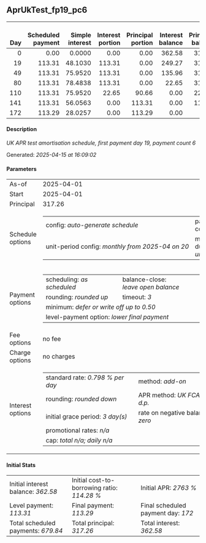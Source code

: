 <h2>AprUkTest_fp19_pc6</h2><table><thead style="vertical-align: bottom;"><th style="text-align: right;">Day</th><th style="text-align: right;">Scheduled payment</th><th style="text-align: right;">Simple interest</th><th style="text-align: right;">Interest portion</th><th style="text-align: right;">Principal portion</th><th style="text-align: right;">Interest balance</th><th style="text-align: right;">Principal balance</th><th style="text-align: right;">Total simple interest</th><th style="text-align: right;">Total interest</th><th style="text-align: right;">Total principal</th></thead><tr style="text-align: right;"><td class="ci00">0</td><td class="ci01" style="white-space: nowrap;">0.00</td><td class="ci02">0.0000</td><td class="ci03">0.00</td><td class="ci04">0.00</td><td class="ci05">362.58</td><td class="ci06">317.26</td><td class="ci07">0.0000</td><td class="ci08">0.00</td><td class="ci09">0.00</td></tr><tr style="text-align: right;"><td class="ci00">19</td><td class="ci01" style="white-space: nowrap;">113.31</td><td class="ci02">48.1030</td><td class="ci03">113.31</td><td class="ci04">0.00</td><td class="ci05">249.27</td><td class="ci06">317.26</td><td class="ci07">48.1030</td><td class="ci08">113.31</td><td class="ci09">0.00</td></tr><tr style="text-align: right;"><td class="ci00">49</td><td class="ci01" style="white-space: nowrap;">113.31</td><td class="ci02">75.9520</td><td class="ci03">113.31</td><td class="ci04">0.00</td><td class="ci05">135.96</td><td class="ci06">317.26</td><td class="ci07">124.0550</td><td class="ci08">226.62</td><td class="ci09">0.00</td></tr><tr style="text-align: right;"><td class="ci00">80</td><td class="ci01" style="white-space: nowrap;">113.31</td><td class="ci02">78.4838</td><td class="ci03">113.31</td><td class="ci04">0.00</td><td class="ci05">22.65</td><td class="ci06">317.26</td><td class="ci07">202.5388</td><td class="ci08">339.93</td><td class="ci09">0.00</td></tr><tr style="text-align: right;"><td class="ci00">110</td><td class="ci01" style="white-space: nowrap;">113.31</td><td class="ci02">75.9520</td><td class="ci03">22.65</td><td class="ci04">90.66</td><td class="ci05">0.00</td><td class="ci06">226.60</td><td class="ci07">278.4908</td><td class="ci08">362.58</td><td class="ci09">90.66</td></tr><tr style="text-align: right;"><td class="ci00">141</td><td class="ci01" style="white-space: nowrap;">113.31</td><td class="ci02">56.0563</td><td class="ci03">0.00</td><td class="ci04">113.31</td><td class="ci05">0.00</td><td class="ci06">113.29</td><td class="ci07">334.5471</td><td class="ci08">362.58</td><td class="ci09">203.97</td></tr><tr style="text-align: right;"><td class="ci00">172</td><td class="ci01" style="white-space: nowrap;">113.29</td><td class="ci02">28.0257</td><td class="ci03">0.00</td><td class="ci04">113.29</td><td class="ci05">0.00</td><td class="ci06">0.00</td><td class="ci07">362.5728</td><td class="ci08">362.58</td><td class="ci09">317.26</td></tr></table><p><h4>Description</h4><i>UK APR test amortisation schedule, first payment day 19, payment count 6</i></p><p>Generated: <i>2025-04-15 at 16:09:02</i></p><h4>Parameters</h4><table><tr><td>As-of</td><td>2025-04-01</td></tr><tr><td>Start</td><td>2025-04-01</td></tr><tr><td>Principal</td><td>317.26</td></tr><tr><td>Schedule options</td><td><table><tr><td>config: <i>auto-generate schedule</i></td><td>payment count: <i>6</i></td></tr><tr><td style="white-space: nowrap;">unit-period config: <i>monthly from 2025-04 on 20</i></td><td>max duration: <i>unlimited</i></td></tr></table></td></tr><tr><td>Payment options</td><td><table><tr><td>scheduling: <i>as scheduled</i></td><td>balance-close: <i>leave&nbsp;open&nbsp;balance</i></td></tr><tr><td>rounding: <i>rounded up</i></td><td>timeout: <i>3</i></td></tr><tr><td colspan='2'>minimum: <i>defer&nbsp;or&nbsp;write&nbsp;off&nbsp;up&nbsp;to&nbsp;0.50</i></td></tr><tr><td colspan='2'>level-payment option: <i>lower&nbsp;final&nbsp;payment</i></td></tr></table></td></tr><tr><td>Fee options</td><td>no fee</td></tr><tr><td>Charge options</td><td>no charges</td></tr><tr><td>Interest options</td><td><table><tr><td>standard rate: <i>0.798 % per day</i></td><td>method: <i>add-on</i></td></tr><tr><td>rounding: <i>rounded down</i></td><td>APR method: <i>UK FCA to 1 d.p.</i></td></tr><tr><td>initial grace period: <i>3 day(s)</i></td><td>rate on negative balance: <i>zero</i></td></tr><tr><td colspan="2">promotional rates: <i><i>n/a</i></i></td></tr><tr><td colspan="2">cap: <i>total <i>n/a</i>; daily <i>n/a</i></td></tr></table></td></tr></table><h4>Initial Stats</h4><table><tr><td>Initial interest balance: <i>362.58</i></td><td>Initial cost-to-borrowing ratio: <i>114.28 %</i></td><td>Initial APR: <i>2763 %</i></td></tr><tr><td>Level payment: <i>113.31</i></td><td>Final payment: <i>113.29</i></td><td>Final scheduled payment day: <i>172</i></td></tr><tr><td>Total scheduled payments: <i>679.84</i></td><td>Total principal: <i>317.26</i></td><td>Total interest: <i>362.58</i></td></tr></table>